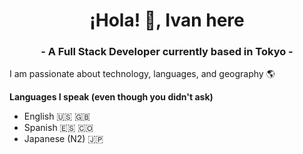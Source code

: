 <h1 align="center">¡Hola! 👋, Ivan here</h1>
<h3 align="center">- A Full Stack Developer currently based in Tokyo -</h3>

<p>I am passionate about technology, languages, and geography 🌎</p>
<p><b>Languages I speak (even though you didn't ask)</b></p>
<ul>
  <li>English 🇺🇸 🇬🇧</li>
  <li>Spanish 🇪🇸 🇨🇴</li>
  <li>Japanese (N2) 🇯🇵</li>
</ul>
<p></p>

